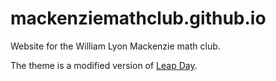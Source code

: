# mackenziemathclub.github.io
Website for the William Lyon Mackenzie math club.

The theme is a modified version of [Leap Day](https://github.com/pages-themes/leap-day).
